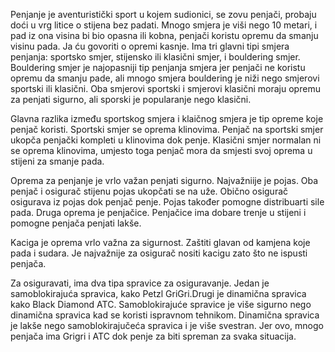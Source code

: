 Penjanje je aventuristički sport u kojem sudionici, se zovu penjači, probaju doći u vrg litice o stijena bez padati. Mnogo smjera je viši nego 10 metari, i pad iz ona visina bi bio opasna ili kobna, penjači koristu opremu da smanju visinu pada. Ja ću govoriti o opremi kasnje. Ima tri glavni tipi smjera penjanja: sportsko smjer, stijensko ili klasični smjer, i bouldering smjer.  Bouldering smjer je najopasniji tip penjanja smjera jer penjači ne koristu opremu da smanju pade, ali mnogo smjera bouldering je niži nego smjerovi sportski ili klasični. Oba smjerovi sportski i smjerovi klasični moraju opremu za penjati sigurno, ali sporski je popularanje nego klasični.

Glavna razlika između sportskog smjera i klaičnog smjera je tip opreme koje penjač koristi. Sportski smjer se oprema klinovima. Penjač na sportski smjer ukopča penjački kompleti u klinovima dok penje. Klasični smjer normalan ni se oprema klinovima, umjesto toga penjač mora da smjesti svoj oprema u stijeni za smanje pada.

Oprema za penjanje je vrlo važan penjati sigurno. Najvažniije je pojas. Oba penjač i osigurač stijenu pojas ukopčati se na uže. Obično osigurač osigurava iz pojas dok penjač penje. Pojas također pomogne distribuarti sile pada. Druga oprema je penjačice. Penjačice ima dobare trenje u stijeni i pomogne penjača penjati lakše.

Kaciga je oprema vrlo važna za sigurnost. Zaštiti glavan od kamjena koje pada i sudara. Je najvažnije za osigurač nositi kacigu zato što ne ispusti penjača.

Za osiguravati, ima dva tipa spravice za osiguravanje. Jedan je samoblokirajuća spravica, kako Petzl GriGri.Drugi je dinamična spravica kako Black Diamond ATC. Samoblokirajuće spravice je više sigurno nego dinamična spravica kad se koristi ispravnom tehnikom. Dinamična spravica je lakše nego samoblokirajučeća spravica i je više svestran. Jer ovo, mnogo penjača ima Grigri i ATC dok penje za biti spreman za svaka situacija.


